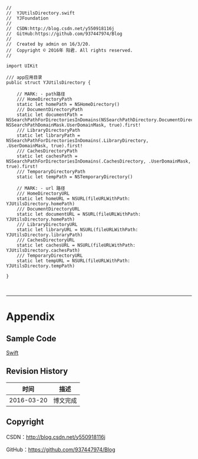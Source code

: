 ```
//
//  YJUtilsDirectory.swift
//  YJFoundation
//
//  CSDN:http://blog.csdn.net/y550918116j
//  GitHub:https://github.com/937447974/Blog
//
//  Created by admin on 16/3/20.
//  Copyright © 2016年 阳君. All rights reserved.
//

import UIKit

/// app应用目录
public struct YJUtilsDirectory {
    
    // MARK: - path路径
    /// HomeDirectoryPath
    static let homePath = NSHomeDirectory()
    /// DocumentDirectoryPath
    static let documentPath = NSSearchPathForDirectoriesInDomains(NSSearchPathDirectory.DocumentDirectory, NSSearchPathDomainMask.UserDomainMask, true).first!
    /// LibraryDirectoryPath
    static let libraryPath = NSSearchPathForDirectoriesInDomains(.LibraryDirectory, .UserDomainMask, true).first!
    /// CachesDirectoryPath
    static let cachesPath = NSSearchPathForDirectoriesInDomains(.CachesDirectory, .UserDomainMask, true).first!
    /// TemporaryDirectoryPath
    static let tempPath = NSTemporaryDirectory()
    
    // MARK: - url 路径
    /// HomeDirectoryURL
    static let homeURL = NSURL(fileURLWithPath: YJUtilsDirectory.homePath)
    /// DocumentDirectoryURL
    static let documentURL = NSURL(fileURLWithPath: YJUtilsDirectory.homePath)
    /// LibraryDirectoryURL
    static let libraryURL = NSURL(fileURLWithPath: YJUtilsDirectory.libraryPath)
    /// CachesDirectoryURL
    static let cachesURL = NSURL(fileURLWithPath: YJUtilsDirectory.cachesPath)
    /// TemporaryDirectoryURL
    static let tempURL = NSURL(fileURLWithPath: YJUtilsDirectory.tempPath)
    
}
```

&#160;

----------

# Appendix

## Sample Code

[Swift](https://github.com/937447974/Swift)

## Revision History

| 时间 | 描述 |
| ---- | ---- |
| 2016-03-20 | 博文完成 |

## Copyright

CSDN：http://blog.csdn.net/y550918116j

GitHub：https://github.com/937447974/Blog